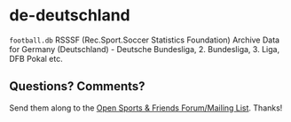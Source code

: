 # de-deutschland

`football.db` RSSSF (Rec.Sport.Soccer Statistics Foundation) Archive Data
for Germany (Deutschland) - Deutsche Bundesliga, 2. Bundesliga, 3. Liga, DFB Pokal etc.


## Questions? Comments?

Send them along to the
[Open Sports & Friends Forum/Mailing List](http://groups.google.com/group/opensport).
Thanks!

